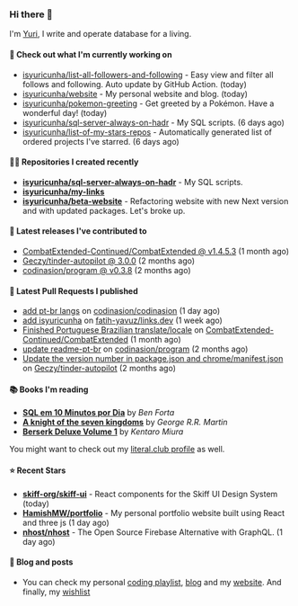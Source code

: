 ### Hi there 👋

I'm [Yuri](https://yuricunha.xyz), I write and operate database for a living.

#### 👷 Check out what I'm currently working on

- [isyuricunha/list-all-followers-and-following](https://github.com/isyuricunha/list-all-followers-and-following) - Easy view and filter all follows and following. Auto update by GitHub Action. (today)
- [isyuricunha/website](https://github.com/isyuricunha/website) - My personal website and blog. (today)
- [isyuricunha/pokemon-greeting](https://github.com/isyuricunha/pokemon-greeting) - Get greeted by a Pokémon. Have a wonderful day! (today)
- [isyuricunha/sql-server-always-on-hadr](https://github.com/isyuricunha/sql-server-always-on-hadr) - My SQL scripts. (6 days ago)
- [isyuricunha/list-of-my-stars-repos](https://github.com/isyuricunha/list-of-my-stars-repos) - Automatically generated list of ordered projects I've starred. (6 days ago)

#### 👨‍💻 Repositories I created recently
- **[isyuricunha/sql-server-always-on-hadr](https://github.com/isyuricunha/sql-server-always-on-hadr)** - My SQL scripts.
- **[isyuricunha/my-links](https://github.com/isyuricunha/my-links)**
- **[isyuricunha/beta-website](https://github.com/isyuricunha/beta-website)** - Refactoring website with new Next version and with updated packages. Let's broke up.

#### 🚀 Latest releases I've contributed to


- [CombatExtended-Continued/CombatExtended @ v1.4.5.3](https://github.com/CombatExtended-Continued/CombatExtended/releases/tag/v1.4.5.3) (1 month ago)
- [Geczy/tinder-autopilot @ 3.0.0](https://github.com/Geczy/tinder-autopilot/releases/tag/3.0.0) (2 months ago)
- [codinasion/program @ v0.3.8](https://github.com/codinasion/program/releases/tag/v0.3.8) (2 months ago)

#### 🔨 Latest Pull Requests I published


- [add pt-br langs](https://github.com/codinasion/codinasion/pull/4556) on [codinasion/codinasion](https://github.com/codinasion/codinasion) (1 day ago)
- [add isyuricunha](https://github.com/fatih-yavuz/links.dev/pull/224) on [fatih-yavuz/links.dev](https://github.com/fatih-yavuz/links.dev) (1 week ago)
- [Finished Portuguese Brazilian translate/locale](https://github.com/CombatExtended-Continued/CombatExtended/pull/2542) on [CombatExtended-Continued/CombatExtended](https://github.com/CombatExtended-Continued/CombatExtended) (1 month ago)
- [update readme-pt-br](https://github.com/codinasion/program/pull/7660) on [codinasion/program](https://github.com/codinasion/program) (2 months ago)
- [Update the version number in package.json and chrome/manifest.json](https://github.com/Geczy/tinder-autopilot/pull/32) on [Geczy/tinder-autopilot](https://github.com/Geczy/tinder-autopilot) (2 months ago)

#### 📚 Books I'm reading
- **[SQL em 10 Minutos por Dia](https://literal.club/isyuricunha/book/ben-forta-sql-em-10-minutos-por-dia-yzwl6)** by _Ben Forta_
- **[A knight of the seven kingdoms](https://literal.club/isyuricunha/book/george-r-r-martina-knight-of-the-seven-kingdoms-46ra1)** by _George R.R. Martin_
- **[Berserk Deluxe Volume 1](https://literal.club/isyuricunha/book/berserk-deluxe-volume-1-h2gmg)** by _Kentaro Miura_

You might want to check out my
[literal.club profile](https://literal.club/isyuricunha) as well.

#### ⭐ Recent Stars
- **[skiff-org/skiff-ui](https://github.com/skiff-org/skiff-ui)** - React components for the Skiff UI Design System (today)
- **[HamishMW/portfolio](https://github.com/HamishMW/portfolio)** - My personal portfolio website built using React and three js (1 day ago)
- **[nhost/nhost](https://github.com/nhost/nhost)** - The Open Source Firebase Alternative with GraphQL. (1 day ago)

#### 📃 Blog and posts

- You can check my personal [coding playlist](https://open.spotify.com/playlist/2d1HFycfFZ4XGUvO2hr240?si=34de76551a27425b), [blog](https://www.yuricunha.xyz/blog) and my [website](https://www.yuricunha.xyz/). And finally, my [wishlist](https://www.amazon.com.br/hz/wishlist/ls/3DF4K19CCQP1X)